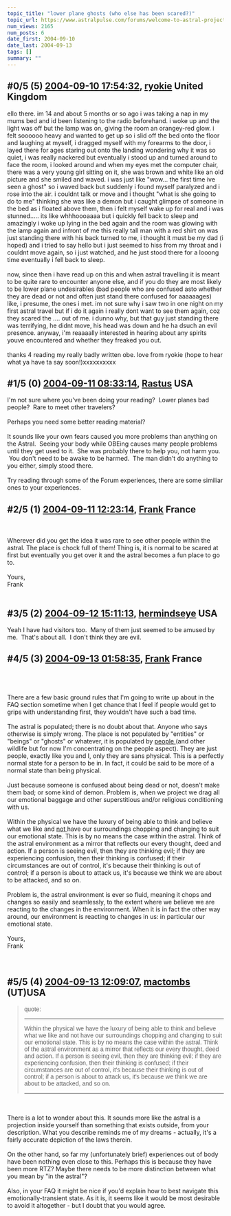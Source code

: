 ```yaml
---
topic_title: "lower plane ghosts (who else has been scared?)"
topic_url: https://www.astralpulse.com/forums/welcome-to-astral-projection-experiences!/lower-plane-ghosts-who-else-has-been-scared
num_views: 2165
num_posts: 6
date_first: 2004-09-10
date_last: 2004-09-13
tags: []
summary: ""
---
```


## \#0/5 (5) [2004-09-10 17:54:32](https://www.astralpulse.com/forums/index.php?msg=129240), [ryokie](https://www.astralpulse.com/forums/profile/?u=6583) United Kingdom ##
<section>
ello there. im 14 and about 5 months or so ago i was taking a nap in my mums bed and id been listening to the radio beforehand. i woke up and the light was off but the lamp was on, giving the room an orangey-red glow. i felt soooooo heavy and wanted to get up so i slid off the bed onto the floor and laughing at myself, i dragged myself with my forearms to the door, i layed there for ages staring out onto the landing wondering why it was so quiet, i was really nackered but eventually i stood up and turned around to face the room, i looked around and when my eyes met the computer chair, there was a very young girl sitting on it, she was brown and white like an old picture and she smiled and waved. i was just like "wow... the first time ive seen a ghost" so i waved back but suddenly i found myself paralyzed and i rose into the air. i couldnt talk or move and i thought "what is she going to do to me" thinking she was like a demon but i caught glimpse of someone in the bed as i floated above them, then i felt myself wake up for real and i was stunned..... its like whhhoooaaaa but i quickly fell back to sleep and amazingly i woke up lying in the bed again and the room was glowing with the lamp again and infront of me this really tall man with a red shirt on was just standing there with his back turned to me, i thought it must be my dad (i hoped) and i tried to say hello but i just seemed to hiss from my throat and i couldnt move again, so i just watched, and he just stood there for a looong time eventually i fell back to sleep.
<br>
<br>
now, since then i have read up on this and when astral travelling it is meant to be quite rare to encounter anyone else, and if you do they are most likely to be lower plane undesirables (bad people who are confused asto whether they are dead or not and often just stand there confused for aaaaaages) like, i presume, the ones i met. im not sure why i saw two in one night on my first astral travel but if i do it again i really dont want to see them again, coz they scared the .... out of me. i dunno why, but that guy just standing there was terrifying, he didnt move, his head was down and he ha dsuch an evil presence. anyway, i'm reaaaally interested in hearing about any spirits youve encountered and whether they freaked you out.
<br>
<br>
thanks 4 reading my really badly written obe. love from ryokie (hope to hear what ya have ta say soon!)xxxxxxxxxx
</section>

## \#1/5 (0) [2004-09-11 08:33:14](https://www.astralpulse.com/forums/index.php?msg=113383), [Rastus](https://www.astralpulse.com/forums/profile/?u=6268) USA ##
<section>
I'm not sure where you've been doing your reading?  Lower planes bad people?  Rare to meet other travelers?
<br>
<br>
Perhaps you need some better reading material?
<br>
<br>
It sounds like your own fears caused you more problems than anything on the Astral.  Seeing your body while OBEing causes many people problems until they get used to it.  She was probably there to help you, not harm you.  You don't need to be awake to be harmed.  The man didn't do anything to you either, simply stood there.
<br>
<br>
Try reading through some of the Forum experiences, there are some similiar ones to your experiences.
</section>

## \#2/5 (1) [2004-09-11 12:23:14](https://www.astralpulse.com/forums/index.php?msg=113401), [Frank](https://www.astralpulse.com/forums/profile/?u=359) France ##
<section>
<br>
<br>
Wherever did you get the idea it was rare to see other people within the astral. The place is chock full of them! Thing is, it is normal to be scared at first but eventually you get over it and the astral becomes a fun place to go to.
<br>
<br>
Yours,
<br>
Frank
<br>
<br>
</section>

## \#3/5 (2) [2004-09-12 15:11:13](https://www.astralpulse.com/forums/index.php?msg=113483), [hermindseye](https://www.astralpulse.com/forums/profile/?u=6554) USA ##
<section>
Yeah I have had visitors too.  Many of them just seemed to be amused by me.  That's about all.  I don't think they are evil.
</section>

## \#4/5 (3) [2004-09-13 01:58:35](https://www.astralpulse.com/forums/index.php?msg=113527), [Frank](https://www.astralpulse.com/forums/profile/?u=359) France ##
<section>
<br>
<br>
<br>
There are a few basic ground rules that I'm going to write up about in the FAQ section sometime when I get chance that I feel if people would get to grips with understanding first, they wouldn't have such a bad time.
<br>
<br>
The astral is populated; there is no doubt about that. Anyone who says otherwise is simply wrong. The place is not populated by "entities" or "beings" or "ghosts" or whatever, it is populated by
<u>
 people
</u>
(and other wildlife but for now I'm concentrating on the people aspect). They are just people, exactly like you and I, only they are sans physical. This is a perfectly normal state for a person to be in. In fact, it could be said to be more of a normal state than being physical.
<br>
<br>
Just because someone is confused about being dead or not, doesn't make them bad; or some kind of demon. Problem is, when we project we drag all our emotional baggage and other superstitious and/or religious conditioning with us.
<br>
<br>
Within the physical we have the luxury of being able to think and believe what we like and
<u>
 not
</u>
have our surroundings chopping and changing to suit our emotional state. This is by no means the case within the astral. Think of the astral environment as a mirror that reflects our every thought, deed and action. If a person is seeing evil, then they are thinking evil; if they are experiencing confusion, then their thinking is confused; if their circumstances are out of control, it's because their thinking is out of control; if a person is about to attack us, it's because we think we are about to be attacked, and so on.
<br>
<br>
Problem is, the astral environment is ever so fluid, meaning it chops and changes so easily and seamlessly, to the extent where we believe we are reacting to the changes in the environment. When it is in fact the other way around, our environment is reacting to changes in us: in particular our emotional state.
<br>
<br>
Yours,
<br>
Frank
<br>
<br>
<br>
</section>

## \#5/5 (4) [2004-09-13 12:09:07](https://www.astralpulse.com/forums/index.php?msg=113572), [mactombs](https://www.astralpulse.com/forums/profile/?u=5553) (UT)USA ##
<section>
<blockquote id='"quote"'>
 <font face='"Arial"' id='"quote"' size='"1"'>
  quote:
  <hr height='"1"' id='"quote"' noshade=""/>
  Within the physical we have the luxury of being able to think and believe what we like and not have our surroundings chopping and changing to suit our emotional state. This is by no means the case within the astral. Think of the astral environment as a mirror that reflects our every thought, deed and action. If a person is seeing evil, then they are thinking evil; if they are experiencing confusion, then their thinking is confused; if their circumstances are out of control, it's because their thinking is out of control; if a person is about to attack us, it's because we think we are about to be attacked, and so on.
  <hr height='"1"' id='"quote"' noshade=""/>
 </font>
</blockquote>
<br>
<br>
There is a lot to wonder about this. It sounds more like the astral is a projection inside yourself than something that exists outside, from your description. What you describe reminds me of my dreams - actually, it's a fairly accurate depiction of the laws therein.
<br>
<br>
On the other hand, so far my (unfortunately brief) experiences out of body have been nothing even close to this. Perhaps this is because they have been more RTZ? Maybe there needs to be more distinction between what you mean by "in the astral"?
<br>
<br>
Also, in your FAQ it might be nice if you'd explain how to best navigate this emotionally-transient state. As it is, it seems like it would be most desirable to avoid it altogether - but I doubt that you would agree.
</section>